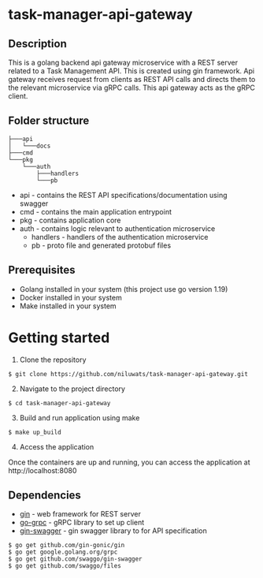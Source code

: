 # task-manager-api-gateway

## Description

This is a golang backend api gateway microservice with a REST server related to a Task Management API. This is created using gin framework. Api gateway receives request from clients as REST API calls and directs them to the relevant microservice via gRPC calls. This api gateway acts as the gRPC client. 

## Folder structure

```
├───api
│   └───docs
├───cmd
└───pkg
    └───auth
        ├───handlers
        └───pb
```

- api - contains the REST API specifications/documentation using swagger
- cmd - contains the main application entrypoint
- pkg - contains application core
 - auth - contains logic relevant to authentication microservice
    - handlers - handlers of the authentication microservice
    - pb - proto file and generated protobuf files

## Prerequisites
- Golang installed in your system (this project use go version 1.19)
- Docker installed in your system
- Make installed in your system

# Getting started

1. Clone the repository

```
$ git clone https://github.com/niluwats/task-manager-api-gateway.git
```

2. Navigate to the project directory

```
$ cd task-manager-api-gateway
```

3. Build and run application using make

```
$ make up_build
```

4. Access the application

Once the containers are up and running, you can access the application at http://localhost:8080


## Dependencies
- [gin](https://github.com/gin-gonic/gin) - web framework for REST server
- [go-grpc](https://github.com/grpc/grpc-go) - gRPC library to set up client
- [gin-swagger](https://github.com/swaggo/gin-swagger) - gin swagger library to for API specification

```
$ go get github.com/gin-gonic/gin
$ go get google.golang.org/grpc
$ go get github.com/swaggo/gin-swagger
$ go get github.com/swaggo/files
```
